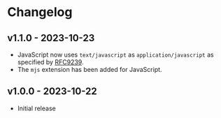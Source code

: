 # Changelog

## v1.1.0 - 2023-10-23

- JavaScript now uses `text/javascript` as `application/javascript` as specified
  by [RFC9239](https://www.ietf.org/rfc/rfc9239.pdf).
- The `mjs` extension has been added for JavaScript.

## v1.0.0 - 2023-10-22

- Initial release
